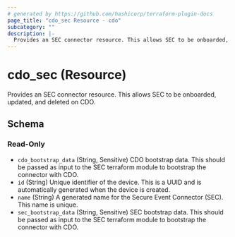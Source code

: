 ```yaml
---
# generated by https://github.com/hashicorp/terraform-plugin-docs
page_title: "cdo_sec Resource - cdo"
subcategory: ""
description: |-
  Provides an SEC connector resource. This allows SEC to be onboarded, updated, and deleted on CDO.
---
```


# cdo_sec (Resource)

Provides an SEC connector resource. This allows SEC to be onboarded, updated, and deleted on CDO.



<!-- schema generated by tfplugindocs -->
## Schema

### Read-Only

- `cdo_bootstrap_data` (String, Sensitive) CDO bootstrap data. This should be passed as input to the SEC terraform module to bootstrap the connector with CDO.
- `id` (String) Unique identifier of the device. This is a UUID and is automatically generated when the device is created.
- `name` (String) A generated name for the Secure Event Connector (SEC). This name is unique.
- `sec_bootstrap_data` (String, Sensitive) SEC bootstrap data. This should be passed as input to the SEC terraform module to bootstrap the connector with CDO.
